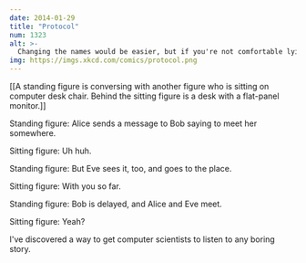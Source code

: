 ```yaml
---
date: 2014-01-29
title: "Protocol"
num: 1323
alt: >-
  Changing the names would be easier, but if you're not comfortable lying, try only making friends with people named Alice, Bob, Carol, etc.
img: https://imgs.xkcd.com/comics/protocol.png
---
```

[[A standing figure is conversing with another figure who is sitting on computer desk chair. Behind the sitting figure is a desk with a flat-panel monitor.]]

Standing figure: Alice sends a message to Bob saying to meet her somewhere.

Sitting figure: Uh huh.

Standing figure: But Eve sees it, too, and goes to the place.

Sitting figure: With you so far.

Standing figure: Bob is delayed, and Alice and Eve meet.

Sitting figure: Yeah?

I've discovered a way to get computer scientists to listen to any boring story.

